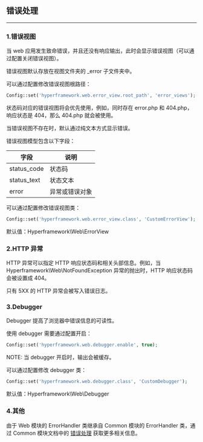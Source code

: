 ## 错误处理

---

### 1.错误视图
当 web 应用发生致命错误，并且还没有响应输出，此时会显示错误视图（可以通过配置关闭错误视图）。

错误视图默认存放在视图文件夹的 _error 子文件夹中。

可以通过配置修改错误视图根路径：
```php
Config::set('hyperframework.web.error_view.root_path', 'error_views');
```

状态码对应的错误视图将会优先使用，例如，同时存在 error.php 和 404.php，响应状态是 404，那么 404.php 就会被使用。

当错误视图不存在时，默认通过纯文本方式显示错误。

错误视图模型包含以下字段：

|    字段     |       说明     |
| ----------- | -------------- |
| status_code | 状态码         |
| status_text | 状态文本       |
| error       | 异常或错误对象 |

可以通过配置修改错误视图类：
```php
Config::set('hyperframework.web.error_view.class', 'CustomErrorView');
```
默认值：Hyperframework\Web\ErrorView

### 2.HTTP 异常
HTTP 异常可以指定 HTTP 响应状态码和相关头部信息。例如，当 Hyperframework\Web\NotFoundException 异常的抛出时，HTTP 响应状态码会被设置成 404。

只有 5XX 的 HTTP 异常会被写入错误日志。

### 3.Debugger
Debugger 提高了浏览器中错误信息的可读性。

使用 debugger 需要通过配置开启：
```php
Config::set('hyperframework.web.debugger.enable', true);
```

NOTE: 当 debugger 开启时，输出会被缓存。

可以通过配置修改 debugger 类：
```php
Config::set('hyperframework.web.debugger.class', 'CustomDebugger');
```
默认值：Hyperframework\Web\Debugger

### 4.其他
由于 Web 模块的 ErrorHandler 类继承自 Common 模块的 ErrorHandler 类，通过 Common 模块文档中的 [错误处理](/common/error_handling.md) 获取更多相关信息。
